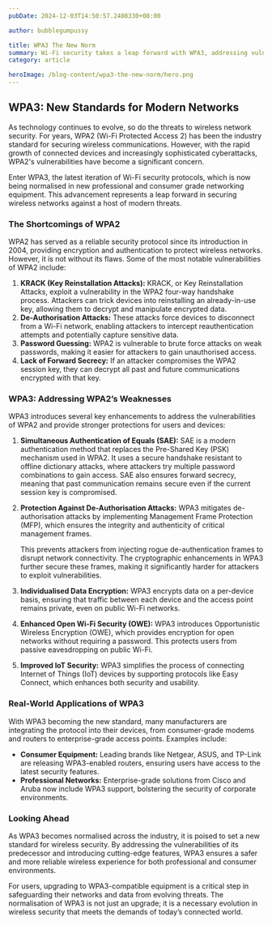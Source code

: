 ```yaml
---
pubDate: 2024-12-03T14:50:57.2408330+08:00  

author: bubblegumpussy

title: WPA3 The New Norm
summary: Wi-Fi security takes a leap forward with WPA3, addressing vulnerabilities in WPA2 and providing robust protections for modern networks.
category: article

heroImage: /blog-content/wpa3-the-new-norm/hero.png
---
```


## WPA3: New Standards for Modern Networks

As technology continues to evolve, so do the threats to wireless network security. For years, WPA2 (Wi-Fi Protected Access 2) has been the industry standard for securing wireless communications. However, with the rapid growth of connected devices and increasingly sophisticated cyberattacks, WPA2's vulnerabilities have become a significant concern.

 Enter WPA3, the latest iteration of Wi-Fi security protocols, which is now being normalised in new professional and consumer grade networking equipment. This advancement represents a leap forward in securing wireless networks against a host of modern threats.

### The Shortcomings of WPA2

WPA2 has served as a reliable security protocol since its introduction in 2004, providing encryption and authentication to protect wireless networks. However, it is not without its flaws. Some of the most notable vulnerabilities of WPA2 include:

1. **KRACK (Key Reinstallation Attacks):** KRACK, or Key Reinstallation Attacks, exploit a vulnerability in the WPA2 four-way handshake process. Attackers can trick devices into reinstalling an already-in-use key, allowing them to decrypt and manipulate encrypted data.
2. **De-Authorisation Attacks:** These attacks force devices to disconnect from a Wi-Fi network, enabling attackers to intercept reauthentication attempts and potentially capture sensitive data.
3. **Password Guessing:** WPA2 is vulnerable to brute force attacks on weak passwords, making it easier for attackers to gain unauthorised access.
4. **Lack of Forward Secrecy:** If an attacker compromises the WPA2 session key, they can decrypt all past and future communications encrypted with that key.

### WPA3: Addressing WPA2’s Weaknesses

WPA3 introduces several key enhancements to address the vulnerabilities of WPA2 and provide stronger protections for users and devices:

1. **Simultaneous Authentication of Equals (SAE):** SAE is a modern authentication method that replaces the Pre-Shared Key (PSK) mechanism used in WPA2. It uses a secure handshake resistant to offline dictionary attacks, where attackers try multiple password combinations to gain access. SAE also ensures forward secrecy, meaning that past communication remains secure even if the current session key is compromised.

2. **Protection Against De-Authorisation Attacks:** WPA3 mitigates de-authorisation attacks by implementing Management Frame Protection (MFP), which ensures the integrity and authenticity of critical management frames.

    This prevents attackers from injecting rogue de-authentication frames to disrupt network connectivity. The cryptographic enhancements in WPA3 further secure these frames, making it significantly harder for attackers to exploit vulnerabilities.

3. **Individualised Data Encryption:** WPA3 encrypts data on a per-device basis, ensuring that traffic between each device and the access point remains private, even on public Wi-Fi networks.

4. **Enhanced Open Wi-Fi Security (OWE):** WPA3 introduces Opportunistic Wireless Encryption (OWE), which provides encryption for open networks without requiring a password. This protects users from passive eavesdropping on public Wi-Fi.

5. **Improved IoT Security:** WPA3 simplifies the process of connecting Internet of Things (IoT) devices by supporting protocols like Easy Connect, which enhances both security and usability.

### Real-World Applications of WPA3

With WPA3 becoming the new standard, many manufacturers are integrating the protocol into their devices, from consumer-grade modems and routers to enterprise-grade access points. Examples include:

- **Consumer Equipment:** Leading brands like Netgear, ASUS, and TP-Link are releasing WPA3-enabled routers, ensuring users have access to the latest security features.
- **Professional Networks:** Enterprise-grade solutions from Cisco and Aruba now include WPA3 support, bolstering the security of corporate environments.


### Looking Ahead

As WPA3 becomes normalised across the industry, it is poised to set a new standard for wireless security. By addressing the vulnerabilities of its predecessor and introducing cutting-edge features, WPA3 ensures a safer and more reliable wireless experience for both professional and consumer environments.

For users, upgrading to WPA3-compatible equipment is a critical step in safeguarding their networks and data from evolving threats. The normalisation of WPA3 is not just an upgrade; it is a necessary evolution in wireless security that meets the demands of today’s connected world.
